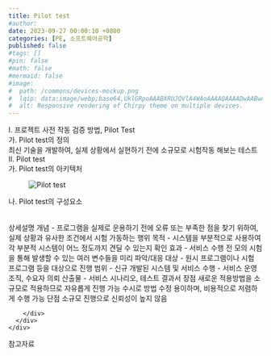 ```yaml
---
title: Pilot test
#author: 
date: 2023-09-27 00:00:10 +0800
categories: [PE, 소프트웨어공학]
published: false
#tags: []
#pin: false
#math: false
#mermaid: false
#image:
#  path: /commons/devices-mockup.png
#  lqip: data:image/webp;base64,UklGRpoAAABXRUJQVlA4WAoAAAAQAAAADwAABwAAQUxQSDIAAAARL0AmbZurmr57yyIiqE8oiG0bejIYEQTgqiDA9vqnsUSI6H+oAERp2HZ65qP/VIAWAFZQOCBCAAAA8AEAnQEqEAAIAAVAfCWkAALp8sF8rgRgAP7o9FDvMCkMde9PK7euH5M1m6VWoDXf2FkP3BqV0ZYbO6NA/VFIAAAA
#  alt: Responsive rendering of Chirpy theme on multiple devices.
---
```


<div class="post-wrap">
  <div class="para">
    <div class="para-title">
      I. 프로젝트 사전 작동 검증 방법, Pilot Test
    </div>
    <div class="para-cntnt">
      <div class="para">
        <div class="para-title">
          가. Pilot test의 정의
        </div>
        <div class="para-cntnt">
            최신 기술을 개발하여, 실제 상황에서 실현하기 전에 소규모로 시험작동 해보는 테스트
        </div>
      </div>
    </div>
  </div>
  
  <div class="para">
    <div class="para-title">
      II. Pilot test
    </div>
    <div class="para-cntnt">
      <div class="para">
        <div class="para-title">
          가. Pilot test의 아키텍처
        </div>
        <div class="para-cntnt">
          <figure class="post-figure">
            <img src="/assets/img/posts/Pilot-test.png" alt="Pilot test">
<!--            <figcaption>Source: Unveiling the Metaverse: Exploring Emerging Trends, Multifaceted Perspectives, and Future Challenges</figcaption>-->
          </figure>
        </div>
      </div>
      <div class="para">
        <div class="para-title">
          나. Pilot test의 구성요소
        </div>
        <div class="para-cntnt">
          <table class="post-table">
          </table>
          상세설명
  개념 - 프로그램을 실제로 운용하기 전에 오류 또는 부족한 점을 찾기 위하여, 실제 상황과 유사한 조건에서 시험 가동하는 행위
  목적 - 시스템을 부분적으로 사용하여 각 부분적 시스템이 어느 정도까지 견딜 수 있는지 확인
  효과 - 서비스 수행 전 모의 시험을 통해 발생할 수 있는 여러 변수들을 미리 파악/대응
  대상 - 원시 프로그램이나 시험 프로그램 등을 대상으로 진행
  범위 - 신규 개발된 시스템 및 서비스
  수행 - 서비스 운영 조직, 수요자 의뢰
  산출물 - 서비스 시나리오, 테스트 결과서
장점 
  새로운 적용방법을 소규모로 적용하므로 자유롭게 진행 가능
  수시로 방법 수정 용이하며, 비용적으로 저렴하게 수행 가능
단점 
  소규모 진행으로 신뢰성이 높지 않음

        </div>
      </div>
    </div>
  </div>

  <div class="refr-wrap">
    <div class="refr-title">
        참고자료
    </div>
    <ol class="refr-list">
    <!--    <li>(나현식, 최대선) <a target="_blank" href="https://scienceon.kisti.re.kr/commons/util/originalView.do?cn=JAKO202225948430499&oCn=JAKO202225948430499&dbt=JAKO&journal=NJOU00291864">메타버스 보안 위협 요소 및 대응 방안 검토</a></li>-->
    <!--    <li>(M. Uddin, S. Manickam, H. Ullah, M. Obaidat and A. Dandoush) <a target="_blank" href="https://ieeexplore.ieee.org/abstract/document/10138386">Unveiling the Metaverse: Exploring Emerging Trends, Multifaceted Perspectives, and Future Challenges</a></li>-->
    </ol>
  </div>
</div>
